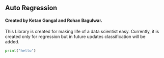 ## Auto Regression 
#### Created by Ketan Gangal and Rohan Bagulwar.

This Library is created for making life of a data scientist easy. 
Currently, it is created only for regression but in future updates classification will be added.

```python
print('hello')
```